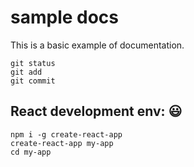 # sample docs

This is a basic example of documentation.

```
git status
git add
git commit

```
## React development env: :smiley:

```
npm i -g create-react-app
create-react-app my-app
cd my-app
```
